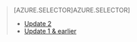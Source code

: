 > [AZURE.SELECTOR]AZURE.SELECTOR]
> 
> * [Update 2](../articles/storsimple/storsimple-clone-volume-u2.md)
> * [Update 1 & earlier](../articles/storsimple/storsimple-clone-volume.md)
> 
> 
